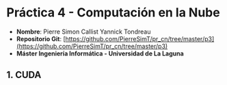 # Práctica 4 - Computación en la Nube

- **Nombre**: Pierre Simon Callist Yannick Tondreau
- **Repositorio Git**: [https://github.com/PierreSimT/pr_cn/tree/master/p3](https://github.com/PierreSimT/pr_cn/tree/master/p3)
- **Máster Ingeniería Informática - Universidad de La Laguna**

## 1. CUDA

